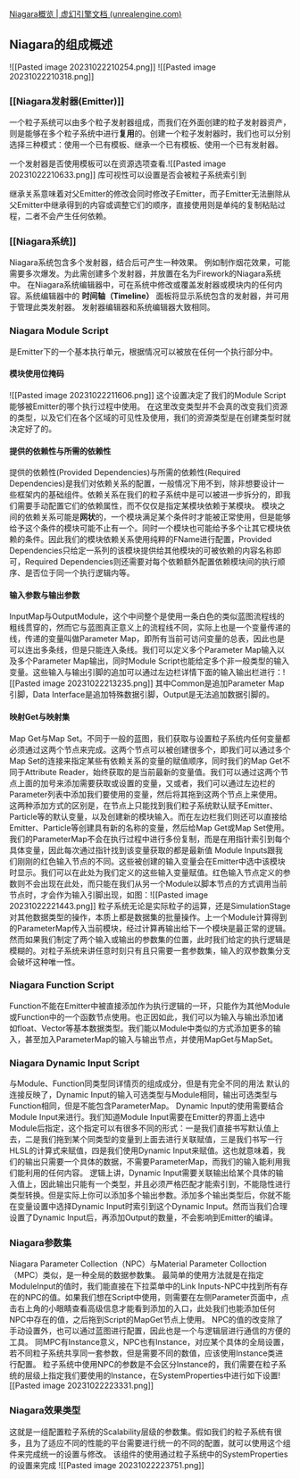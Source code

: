 [Niagara概览 | 虚幻引擎文档 (unrealengine.com)](https://docs.unrealengine.com/4.26/zh-CN/RenderingAndGraphics/Niagara/Overview/)
## Niagara的组成概述
![[Pasted image 20231022210254.png]]
![[Pasted image 20231022210318.png]]
### [[Niagara发射器(Emitter)]]
一个粒子系统可以由多个粒子发射器组成，而我们在外面创建的粒子发射器资产，则是能够在多个粒子系统中进行**复用**的。创建一个粒子发射器时，我们也可以分别选择三种模式：使用一个已有模板、继承一个已有模板、使用一个已有发射器。

一个发射器是否使用模板可以在资源选项查看.![[Pasted image 20231022210633.png]]
库可视性可以设置是否会被粒子系统索引到

继承关系意味着对父Emitter的修改会同时修改子Emitter，而子Emitter无法删除从父Emitter中继承得到的内容或调整它们的顺序，直接使用则是单纯的复制粘贴过程，二者不会产生任何依赖。
### [[Niagara系统]]
Niagara系统包含多个发射器，结合后可产生一种效果。
例如制作烟花效果，可能需要多次爆发。为此需创建多个发射器，并放置在名为Firework的Niagara系统中。 
在Niagara系统编辑器中，可在系统中修改或覆盖发射器或模块内的任何内容。系统编辑器中的 **时间轴（Timeline）** 面板将显示系统包含的发射器，并可用于管理此类发射器。 发射器编辑器和系统编辑器大致相同。
### **Niagara Module Script**
是Emitter下的一个基本执行单元，根据情况可以被放在任何一个执行部分中。

#### 模块使用位掩码
![[Pasted image 20231022211606.png]]
这个设置决定了我们的Module Script能够被Emitter的哪个执行过程中使用。
在这里改变类型并不会真的改变我们资源的类型，以及它们在各个区域的可见性及使用，我们的资源类型是在创建类型时就决定好了的。

#### 提供的依赖性与所需的依赖性
提供的依赖性(Provided Dependencies)与所需的依赖性(Required Dependencies)是我们对依赖关系的配置，一般情况下用不到，除非想要设计一些框架内的基础组件。依赖关系在我们的粒子系统中是可以被进一步拆分的，即我们需要手动配置它们的依赖属性，而不仅仅是指定某模块依赖于某模块。
模块之间的依赖关系可能是**网状**的，一个模块满足某个条件时才能被正常使用，但是能够给予这个条件的模块可能不止有一个。同时一个模块也可能给予多个让其它模块依赖的条件。因此我们的模块依赖关系使用纯粹的FName进行配置，Provided Dependencies只给定一系列的该模块提供给其他模块的可被依赖的内容名称即可，Required Dependencies则还需要对每个依赖额外配置依赖模块间的执行顺序、是否位于同一个执行逻辑内等。

#### 输入参数与输出参数
InputMap与OutputModule，这个中间整个是使用一条白色的类似蓝图流程线的粗线贯穿的，然而它与蓝图真正意义上的流程线不同，实际上也是一个变量传递的线，传递的变量叫做Parameter Map，即所有当前可访问变量的总表，因此也是可以连出多条线，但是只能连入条线。我们可以定义多个Parameter Map输入以及多个Parameter Map输出，同时Module Script也能给定多个非一般类型的输入变量。这些输入与输出引脚的追加可以通过左边栏详情下面的输入输出栏进行：![[Pasted image 20231022213235.png]]
其中Common是追加Parameter Map引脚，Data Interface是追加特殊数据引脚，Output是无法追加数据引脚的。

#### 映射Get与映射集
Map Get与Map Set。不同于一般的蓝图，我们获取与设置粒子系统内任何变量都必须通过这两个节点来完成。这两个节点可以被创建很多个，即我们可以通过多个Map Set的连接来指定某些有依赖关系的变量的赋值顺序，同时我们的Map Get不同于Attribute Reader，始终获取的是当前最新的变量值。我们可以通过这两个节点上面的加号来添加需要获取或设置的变量，又或者，我们可以通过左边栏的Parameter列表中添加我们要使用的变量，然后将其拖到这两个节点上来使用。
这两种添加方式的区别是，在节点上只能找到我们粒子系统默认赋予Emitter、Particle等的默认变量，以及创建新的模块输入。而在左边栏我们则还可以直接给Emitter、Particle等创建具有新的名称的变量，然后给Map Get或Map Set使用。
我们的ParameterMap不会在执行过程中进行多份复制，而是在用指针索引到每个具体变量，因此每次通过指针找到该变量获取的都是最新值
Module Inputs跟我们刚刚的红色输入节点的不同。这些被创建的输入变量会在Emitter中选中该模块时显示。我们可以在此处为我们定义的这些输入变量赋值。红色输入节点定义的参数则不会出现在此处，而只能在我们从另一个Module以脚本节点的方式调用当前节点时，才会作为输入引脚出现，如图：![[Pasted image 20231022221443.png]]
粒子系统无论是实际粒子的运算，还是SimulationStage对其他数据类型的操作，本质上都是数据集的批量操作。上一个Module计算得到的ParameterMap传入当前模块，经过计算再输出给下一个模块是最正常的逻辑。然而如果我们制定了两个输入或输出的参数集的位置，此时我们给定的执行逻辑是模糊的。对粒子系统来讲任意时刻只有且只需要一套参数集，输入的双参数集分支会破坏这种唯一性。
### **Niagara Function Script**
Function不能在Emitter中被直接添加作为执行逻辑的一环，只能作为其他Module或Function中的一个函数节点使用。也正因如此，我们可以为输入与输出添加诸如float、Vector等基本数据类型。我们能以Module中类似的方式添加更多的输入，甚至加入ParameterMap的输入与输出节点，并使用MapGet与MapSet。
### **Niagara Dynamic Input Script**
与Module、Function同类型同详情页的组成成分，但是有完全不同的用法
默认的连接反映了，Dynamic Input的输入可选类型与Module相同，输出可选类型与Function相同，但是不能包含ParameterMap。
Dynamic Input的使用需要结合Module Input来进行。我们知道Module Input需要在Emitter的界面上选中Module后指定，这个指定可以有很多不同的形式：一是我们直接书写默认值上去，二是我们拖到某个同类型的变量到上面去进行关联赋值，三是我们书写一行HLSL的计算式来赋值，四是我们使用Dynamic Input来赋值。这也就意味着，我们的输出只需要一个具体的数据，不需要ParameterMap，而我们的输入能利用我们能利用的任何内容。
逻辑上讲，Dynamic Input需要关联输出给某个具体的输入值上，因此输出只能有一个类型，并且必须严格匹配才能索引到，不能隐性进行类型转换。但是实际上你可以添加多个输出参数。添加多个输出类型后，你就不能在变量设置中选择Dynamic Input时索引到这个Dynamic Input。然而当我们合理设置了Dynamic Input后，再添加Output的数量，不会影响到Emitter的编译。
### Niagara参数集
Niagara Parameter Collection（NPC）与Material Parameter Colloction（MPC）类似，是一种全局的数据参数集。
最简单的使用方法就是在指定ModuleInput的值时，我们能直接在下拉菜单中的Link Inputs-NPC中找到所有存在的NPC的值。如果我们想在Script中使用，则需要在左侧Parameter页面中，点击右上角的小眼睛查看高级信息才能看到添加的入口，此处我们也能添加任何NPC中存在的值，之后拖到Script的MapGet节点上使用。
NPC的值的改变除了手动设置外，也可以通过蓝图进行配置，因此也是一个与逻辑层进行通信的方便的工具。
同MPC有Instance意义，NPC也有Instance，对应某个具体的全局设置，若不同粒子系统共享同一套参数，但是需要不同的数值，应该使用Instance类进行配置。
粒子系统中使用NPC的参数是不会区分Instance的，我们需要在粒子系统的层级上指定我们要使用的Instance，在SystemProperties中进行如下设置![[Pasted image 20231022223331.png]]
### **Niagara效果类型**
这就是一组配置粒子系统的Scalability层级的参数集。假如我们的粒子系统有很多，且为了适应不同的性能的平台需要进行统一的不同的配置，就可以使用这个组件来完成统一的设置与修改。
该组件的使用通过粒子系统中的SystemProperties的设置来完成
![[Pasted image 20231022223751.png]]
